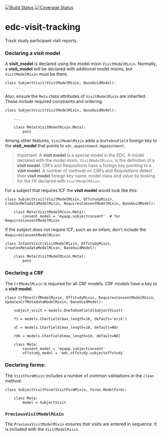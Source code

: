 [![Build Status](https://travis-ci.org/clinicedc/edc-visit-tracking.svg?branch=develop)](https://travis-ci.org/clinicedc/edc-visit-tracking) [![Coverage Status](https://coveralls.io/repos/clinicedc/edc-visit-tracking/badge.svg?branch=develop&service=github)](https://coveralls.io/github/clinicedc/edc-visit-tracking?branch=develop)

# edc-visit-tracking

Track study participant visit reports.


### Declaring a visit model

A __visit_model__ is declared using the model mixin `VisitModelMixin`. Normally, a __visit_model__ will be declared with additional model mixins, but `VisitModelMixin` must be there.

    class SubjectVisit(VisitModelMixin, BaseUuidModel):
        ...

Also, ensure the `Meta` class attributes of `VisitModelMixin` are inherited. These include required constraints and ordering.

    class SubjectVisit(VisitModelMixin, BaseUuidModel):
    
        ...
        
        class Meta(VisitModelMixin.Meta):
            pass
    
Among other features, `VisitModelMixin` adds a `OneToOneField` foreign key to the __visit_model__ that points to `edc_appointment.Appointment`.

> Important: A __visit model__ is a special model in the EDC. A model declared with the model mixin, `VisitModelMixin`, is the definition of a __visit model__. CRFs and Requisitions have a foreign key pointing to a __visit model__. A number of methods on CRFs and Requisitions detect their __visit model__ foreign key name, model class and value by looking for the FK declared with `VisitModelMixin`.


For a subject that requires ICF the __visit model__ would look like this:

    class SubjectVisit(VisitModelMixin, OffstudyMixin, CreatesMetadataModelMixin, RequiresConsentModelMixin, BaseUuidModel):
    
        class Meta(VisitModelMixin.Meta):
            consent_model = 'myapp.subjectconsent'  # for RequiresConsentModelMixin
            

If the subject does not require ICF, such as an infant, don't include the `RequiresConsentModelMixin`:

    class InfantVisit(VisitModelMixin, OffstudyMixin, CreatesMetadataModelMixin, BaseUuidModel):
    
        class Meta(VisitModelMixin.Meta):
            pass

### Declaring a CRF

The `CrfModelMixin` is required for all CRF models. CRF models have a key to a __visit model__.

    class CrfOne(CrfModelMixin, OffstudyMixin, RequiresConsentModelMixin, UpdatesCrfMetadataModelMixin, BaseUuidModel):
    
        subject_visit = models.OneToOneField(SubjectVisit)
    
        f1 = models.CharField(max_length=10, default='erik')
    
        vl = models.CharField(max_length=10, default=NO)
    
        rdb = models.CharField(max_length=10, default=NO)
    
        class Meta:
            consent_model = 'myapp.subjectconsent'
            offstudy_model = 'edc_offstudy.subjectoffstudy'

### Declaring forms:

The `VisitFormMixin` includes a number of common validations in the `clean` method:

    class SubjectVisitForm(VisitFormMixin, forms.ModelForm):
    
        class Meta:
            model = SubjectVisit

### `PreviousVisitModelMixin`

The `PreviousVisitModelMixin` ensures that visits are entered in sequence. It is included with the `VisitModelMixin`.
